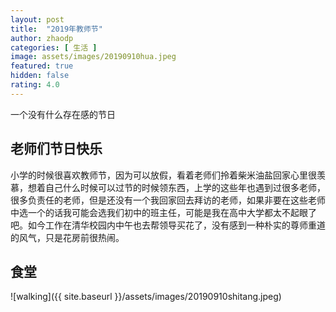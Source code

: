 ```yaml
---
layout: post
title:  "2019年教师节"
author: zhaodp
categories: [ 生活 ]
image: assets/images/20190910hua.jpeg
featured: true
hidden: false
rating: 4.0
---
```


一个没有什么存在感的节日

## 老师们节日快乐

小学的时候很喜欢教师节，因为可以放假，看着老师们拎着柴米油盐回家心里很羡慕，想着自己什么时候可以过节的时候领东西，上学的这些年也遇到过很多老师，很多负责任的老师，但是还没有一个我回家回去拜访的老师，如果非要在这些老师中选一个的话我可能会选我们初中的班主任，可能是我在高中大学都太不起眼了吧。如今工作在清华校园内中午也去帮领导买花了，没有感到一种朴实的尊师重道的风气，只是花房前很热闹。

## 食堂
![walking]({{ site.baseurl }}/assets/images/20190910shitang.jpeg)
